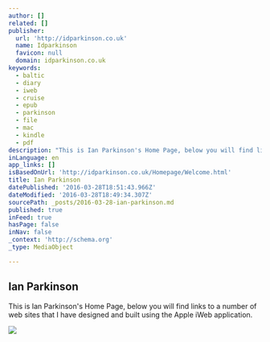 ```yaml
---
author: []
related: []
publisher:
  url: 'http://idparkinson.co.uk'
  name: Idparkinson
  favicon: null
  domain: idparkinson.co.uk
keywords:
  - baltic
  - diary
  - iweb
  - cruise
  - epub
  - parkinson
  - file
  - mac
  - kindle
  - pdf
description: "This is Ian Parkinson's Home Page, below you will find links to a number of web sites that I have designed and built using the Apple iWeb application."
inLanguage: en
app_links: []
isBasedOnUrl: 'http://idparkinson.co.uk/Homepage/Welcome.html'
title: Ian Parkinson
datePublished: '2016-03-28T18:51:43.966Z'
dateModified: '2016-03-28T18:49:34.307Z'
sourcePath: _posts/2016-03-28-ian-parkinson.md
published: true
inFeed: true
hasPage: false
inNav: false
_context: 'http://schema.org'
_type: MediaObject

---
```

<article style=""><h1>Ian Parkinson</h1><p>This is Ian Parkinson's Home Page, below you will find links to a number of web sites that I have designed and built using the Apple iWeb application.</p><img src="http://idparkinson.co.uk/Homepage/Welcome_files/shapeimage_2.png" /></article>